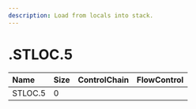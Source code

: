 ```yaml
---
description: Load from locals into stack.
---
```


# .STLOC.5

| Name | Size | ControlChain | FlowControl |
| :--- | :--- | :--- | :--- |
| STLOC.5 | 0 |  |  |
